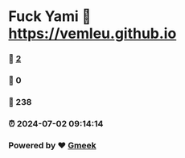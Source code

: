 # Fuck Yami :link: https://vemleu.github.io 
### :page_facing_up: [2](https://vemleu.github.io/tag.html) 
### :speech_balloon: 0 
### :hibiscus: 238 
### :alarm_clock: 2024-07-02 09:14:14 
### Powered by :heart: [Gmeek](https://github.com/Meekdai/Gmeek)
